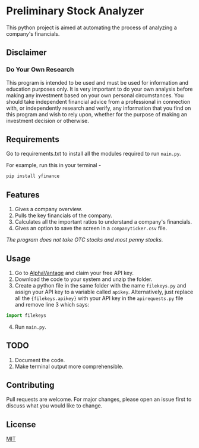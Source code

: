 # Preliminary Stock Analyzer

This python project is aimed at automating the process of analyzing a company's financials.

## Disclaimer

### Do Your Own Research

This program is intended to be used and must be used for information and education purposes only. It is very important to do your own analysis before making any investment based on your own personal circumstances. You should take independent financial advice from a professional in connection with, or independently research and verify, any information that you find on this program and wish to rely upon, whether for the purpose of making an investment decision or otherwise.

## Requirements

Go to requirements.txt to install all the modules required to run `main.py`.

For example, run this in your terminal -

```bash
pip install yfinance
```

## Features

1. Gives a company overview.
2. Pulls the key financials of the company.
3. Calculates all the important ratios to understand a company's financials.
4. Gives an option to save the screen in a `companyticker.csv` file.

*The program does not take OTC stocks and most penny stocks.*

## Usage

1. Go to [AlphaVantage](https://www.alphavantage.co/support/#api-key) and claim your free API key.
2. Download the code to your system and unzip the folder.
3. Create a python file in the same folder with the name `filekeys.py` and assign your API key to a variable called `apikey`. Alternatively, just replace all the `{filekeys.apikey}` with your API key in the `apirequests.py` file and remove line 3 which says:

 ```python
 import filekeys
 ```

4. Run `main.py`.

## TODO

1. Document the code.
2. Make terminal output more comprehensible.

## Contributing

Pull requests are welcome. For major changes, please open an issue first to discuss what you would like to change.

## License

[MIT](https://github.com/pratyushvshah/Preliminary-Stock-Analysis/blob/main/LICENSE)
